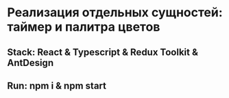 # Реализация отдельных сущностей: таймер и палитра цветов

## Stack: React & Typescript & Redux Toolkit & AntDesign 
## Run: npm i & npm start

